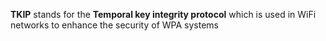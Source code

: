 **TKIP** stands for the **Temporal key integrity protocol** which is used in WiFi networks to enhance the security of WPA systems 
